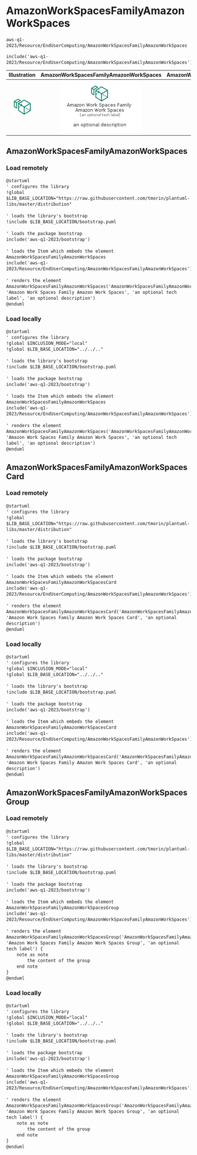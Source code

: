 # AmazonWorkSpacesFamilyAmazonWorkSpaces


```text
aws-q1-2023/Resource/EndUserComputing/AmazonWorkSpacesFamilyAmazonWorkSpaces
```

```text
include('aws-q1-2023/Resource/EndUserComputing/AmazonWorkSpacesFamilyAmazonWorkSpaces')
```



| Illustration | AmazonWorkSpacesFamilyAmazonWorkSpaces | AmazonWorkSpacesFamilyAmazonWorkSpacesCard | AmazonWorkSpacesFamilyAmazonWorkSpacesGroup |
| :---: | :---: | :---: | :---: |
| ![illustration for Illustration](../../../aws-q1-2023/Resource/EndUserComputing/AmazonWorkSpacesFamilyAmazonWorkSpaces.png) | ![illustration for AmazonWorkSpacesFamilyAmazonWorkSpaces](../../../aws-q1-2023/Resource/EndUserComputing/AmazonWorkSpacesFamilyAmazonWorkSpaces.Local.png) | ![illustration for AmazonWorkSpacesFamilyAmazonWorkSpacesCard](../../../aws-q1-2023/Resource/EndUserComputing/AmazonWorkSpacesFamilyAmazonWorkSpacesCard.Local.png) | ![illustration for AmazonWorkSpacesFamilyAmazonWorkSpacesGroup](../../../aws-q1-2023/Resource/EndUserComputing/AmazonWorkSpacesFamilyAmazonWorkSpacesGroup.Local.png) |




## AmazonWorkSpacesFamilyAmazonWorkSpaces

### Load remotely
```plantuml
@startuml
' configures the library
!global $LIB_BASE_LOCATION="https://raw.githubusercontent.com/tmorin/plantuml-libs/master/distribution"

' loads the library's bootstrap
!include $LIB_BASE_LOCATION/bootstrap.puml

' loads the package bootstrap
include('aws-q1-2023/bootstrap')

' loads the Item which embeds the element AmazonWorkSpacesFamilyAmazonWorkSpaces
include('aws-q1-2023/Resource/EndUserComputing/AmazonWorkSpacesFamilyAmazonWorkSpaces')

' renders the element
AmazonWorkSpacesFamilyAmazonWorkSpaces('AmazonWorkSpacesFamilyAmazonWorkSpaces', 'Amazon Work Spaces Family Amazon Work Spaces', 'an optional tech label', 'an optional description')
@enduml
```

### Load locally
```plantuml
@startuml
' configures the library
!global $INCLUSION_MODE="local"
!global $LIB_BASE_LOCATION="../../.."

' loads the library's bootstrap
!include $LIB_BASE_LOCATION/bootstrap.puml

' loads the package bootstrap
include('aws-q1-2023/bootstrap')

' loads the Item which embeds the element AmazonWorkSpacesFamilyAmazonWorkSpaces
include('aws-q1-2023/Resource/EndUserComputing/AmazonWorkSpacesFamilyAmazonWorkSpaces')

' renders the element
AmazonWorkSpacesFamilyAmazonWorkSpaces('AmazonWorkSpacesFamilyAmazonWorkSpaces', 'Amazon Work Spaces Family Amazon Work Spaces', 'an optional tech label', 'an optional description')
@enduml
```

## AmazonWorkSpacesFamilyAmazonWorkSpacesCard

### Load remotely
```plantuml
@startuml
' configures the library
!global $LIB_BASE_LOCATION="https://raw.githubusercontent.com/tmorin/plantuml-libs/master/distribution"

' loads the library's bootstrap
!include $LIB_BASE_LOCATION/bootstrap.puml

' loads the package bootstrap
include('aws-q1-2023/bootstrap')

' loads the Item which embeds the element AmazonWorkSpacesFamilyAmazonWorkSpacesCard
include('aws-q1-2023/Resource/EndUserComputing/AmazonWorkSpacesFamilyAmazonWorkSpaces')

' renders the element
AmazonWorkSpacesFamilyAmazonWorkSpacesCard('AmazonWorkSpacesFamilyAmazonWorkSpacesCard', 'Amazon Work Spaces Family Amazon Work Spaces Card', 'an optional description')
@enduml
```

### Load locally
```plantuml
@startuml
' configures the library
!global $INCLUSION_MODE="local"
!global $LIB_BASE_LOCATION="../../.."

' loads the library's bootstrap
!include $LIB_BASE_LOCATION/bootstrap.puml

' loads the package bootstrap
include('aws-q1-2023/bootstrap')

' loads the Item which embeds the element AmazonWorkSpacesFamilyAmazonWorkSpacesCard
include('aws-q1-2023/Resource/EndUserComputing/AmazonWorkSpacesFamilyAmazonWorkSpaces')

' renders the element
AmazonWorkSpacesFamilyAmazonWorkSpacesCard('AmazonWorkSpacesFamilyAmazonWorkSpacesCard', 'Amazon Work Spaces Family Amazon Work Spaces Card', 'an optional description')
@enduml
```

## AmazonWorkSpacesFamilyAmazonWorkSpacesGroup

### Load remotely
```plantuml
@startuml
' configures the library
!global $LIB_BASE_LOCATION="https://raw.githubusercontent.com/tmorin/plantuml-libs/master/distribution"

' loads the library's bootstrap
!include $LIB_BASE_LOCATION/bootstrap.puml

' loads the package bootstrap
include('aws-q1-2023/bootstrap')

' loads the Item which embeds the element AmazonWorkSpacesFamilyAmazonWorkSpacesGroup
include('aws-q1-2023/Resource/EndUserComputing/AmazonWorkSpacesFamilyAmazonWorkSpaces')

' renders the element
AmazonWorkSpacesFamilyAmazonWorkSpacesGroup('AmazonWorkSpacesFamilyAmazonWorkSpacesGroup', 'Amazon Work Spaces Family Amazon Work Spaces Group', 'an optional tech label') {
    note as note
        the content of the group
    end note
}
@enduml
```

### Load locally
```plantuml
@startuml
' configures the library
!global $INCLUSION_MODE="local"
!global $LIB_BASE_LOCATION="../../.."

' loads the library's bootstrap
!include $LIB_BASE_LOCATION/bootstrap.puml

' loads the package bootstrap
include('aws-q1-2023/bootstrap')

' loads the Item which embeds the element AmazonWorkSpacesFamilyAmazonWorkSpacesGroup
include('aws-q1-2023/Resource/EndUserComputing/AmazonWorkSpacesFamilyAmazonWorkSpaces')

' renders the element
AmazonWorkSpacesFamilyAmazonWorkSpacesGroup('AmazonWorkSpacesFamilyAmazonWorkSpacesGroup', 'Amazon Work Spaces Family Amazon Work Spaces Group', 'an optional tech label') {
    note as note
        the content of the group
    end note
}
@enduml
```

